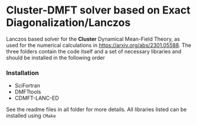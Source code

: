 # Cluster-DMFT solver based on Exact Diagonalization/Lanczos

Lanczos based solver for the **Cluster** Dynamical Mean-Field Theory, as used for the numerical calculations in https://arxiv.org/abs/2301.05588.
The three folders contain the code itself and a set of necessary libraries and should be installed in the following order

### Installation

* SciFortran
* DMFTtools
* CDMFT-LANC-ED

See the readme files in all folder for more details. All libraries listed can be installed using `CMake` 
